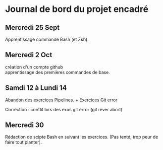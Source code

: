 
# Journal de bord du projet encadré

## Mercredi 25 Sept

Apprentissage commande Bash (et Zsh).

## Mercredi 2 Oct

création d'un compte github  
apprentissage des premières commandes de base.

## Samdi 12 à Lundi 14

Abandon des exercices Pipelines.
+
Exercices Git error

Correction : conflit lors des exos git error (git rever abort)

## Mercredi 30
Rédaction de scipte Bash en suivant les exercices. (Pas tenté, trop peur de faire tout planter).

